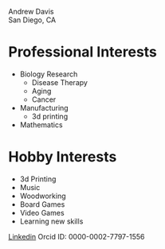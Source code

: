 Andrew Davis  
San Diego, CA

# Professional Interests  
 - Biology Research  
   - Disease Therapy  
   - Aging  
   - Cancer  
 - Manufacturing  
   - 3d printing  
 - Mathematics  
  
# Hobby Interests  
 - 3d Printing  
 - Music  
 - Woodworking  
 - Board Games  
 - Video Games  
 - Learning new skills
  
[Linkedin](https://www.linkedin.com/in/andrew-davis-481368b7/)
Orcid ID: 0000-0002-7797-1556
